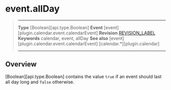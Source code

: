 # event.allDay

> --------------------- ------------------------------------------------------------------------------------------
> __Type__              [Boolean][api.type.Boolean]
> __Event__             [event][plugin.calendar.event.calendarEvent]
> __Revision__          [REVISION_LABEL](REVISION_URL)
> __Keywords__          calendar, event, allDay
> __See also__			[event][plugin.calendar.event.calendarEvent]
>						[calendar.*][plugin.calendar]
> --------------------- ------------------------------------------------------------------------------------------

## Overview

[Boolean][api.type.Boolean] contains the value `true` if an event should last all day long and `false` otherwise.
